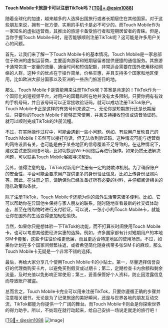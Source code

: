 **Touch Mobile卡旅游卡可以注册TikTok吗？[[TG💪+ @esim1088](https://t.me/s/esim1088)]**

随着全球化的加速，越来越多的人选择出国旅行或者长期居住在其他国家。对于这些朋友来说，拥有一张方便、实用的手机卡是必不可少的。而Touch Mobile作为一家知名的虚拟运营商，其推出的旅游卡备受旅行者和短期居留者的青睐。但是，当你手握Touch Mobile卡时，是否能够顺利注册TikTok呢？这可能是许多用户关心的问题。

首先，让我们来了解一下Touch Mobile卡的基本情况。Touch Mobile是一家总部位于欧洲的虚拟运营商，主要面向游客和短期居留者提供便捷的通信服务。其旅游卡通常包含一定量的流量、通话时间和短信配额，非常适合需要在国外使用移动网络的人群。这种卡的优点在于操作简单，价格实惠，并且支持多个国家和地区使用，比如欧洲大部分国家以及亚洲的一些热门旅游目的地。

那么，Touch Mobile卡是否能用来注册TikTok呢？答案是肯定的！TikTok作为一个国际化的短视频平台，对用户的国籍和所在地并没有太多限制。只要你拥有有效的手机号码，并且该号码可以正常接收验证码，就可以成功注册TikTok账户。Touch Mobile卡正是这样的有效号码来源之一。无论你是短期旅行还是长期居住，只要你的Touch Mobile卡能够正常使用，并且支持接收短信或语音验证码，就可以顺利完成TikTok的注册流程。

不过，在实际操作过程中，可能会遇到一些小问题。例如，有些用户反映自己的Touch Mobile卡虽然可以接打电话，但无法收到验证码。这种情况可能与运营商的网络设置有关，也可能是由于某些地区的信号覆盖不足导致的。在这种情况下，建议尝试更换网络环境，比如切换到Wi-Fi网络后再进行操作。如果仍然无法解决问题，可以联系Touch Mobile客服寻求帮助。

另外，值得注意的是，TikTok对新用户注册有一定的防欺诈机制。为了确保账户的安全性，平台可能会要求用户提供更多的身份验证信息，比如上传身份证照片等。因此，在注册之前，请确保你已经准备好所有必要的材料，并仔细阅读相关的隐私政策和条款。

除了注册TikTok，Touch Mobile卡还能为你的海外生活带来诸多便利。比如，它可以帮助你在异国他乡保持与家人朋友的联系，随时随地查看最新的社交媒体动态，甚至在线购物时进行支付验证。可以说，一张小小的Touch Mobile卡，就能让你在国外的生活变得更加轻松愉快。

当然，如果你只是想体验一下TikTok的功能，而不打算长时间使用Touch Mobile卡，也可以考虑其他更经济实惠的选择。例如，许多国家都有针对短期用户的本地SIM卡套餐，这些卡往往价格更低廉，而且更适合特定地区的使用场景。不过，如果你计划在多个国家间频繁往返，或者希望简化随身携带多张SIM卡的麻烦，那么Touch Mobile卡无疑是一个非常不错的选择。

最后，再给大家分享几个使用Touch Mobile卡的小贴士。第一，尽量选择信誉良好的代理商购买卡片，以避免买到假货或过期卡；第二，定期检查卡内余额和剩余流量，及时充值以免影响正常使用；第三，妥善保管好个人资料，防止因泄露信息而导致账户被盗。

总而言之，Touch Mobile卡完全可以用来注册TikTok，只要你遵循正确的步骤并注意相关细节。无论是为了记录旅途的美好瞬间，还是与世界各地的朋友互动交流，TikTok都能为你提供一个广阔的舞台。而Touch Mobile卡则会是你探索世界的得力助手。所以，不妨现在就行动起来，给自己安排一场说走就走的旅行吧！

[[TG💪+ @esim1088](https://t.me/s/esim1088) ![Image](https://i.postimg.cc/4NQfJmqS/Snipaste-2025-05-13-00-14-12.png)]